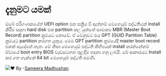 # දැනුමට යමක්

ඔබේ පරිගණකයේත් UEFI option එක සක්‍රිය වී ඇත්නම් මෙහෙයුම් පද්ධතියක් install කිරීම සදහා hard disk එක partition කල යුත්තේ සාමාන්‍ය MBR \(Master Boot Record\) partition ක්‍රමයට නොවේ. ඒ වෙනුවට එය GPT \(GUID Partition Table\) ක්‍රමයට partition කරගත යුතුය. මෙම GPT partition ක්‍රමයේදී master boot record එකක් සැදේනේ නැත. මේ නිසා මෙහෙයුම් පද්ධති කිහිපයක් install කරන්නේනම් ඒවායේ boot entry BIOS වැඩසටහන තුලදීම හදුනා ගනු ලබයි. මේ ආකාරයට Install කර ගත හැක්කේ 64 bit මෙහෙයුම් පද්ධති පමණි.

![](https://static.xx.fbcdn.net/images/emoji.php/v9/ff3/1.5/16/2764.png)❤️ By -[Sameera Madhushan](https://www.facebook.com/sameera.madushan.1422409?fref=mentions&__xts__%5B0%5D=68.ARBxSiYPHspIjhclN_p0VdKW2bUPJ62_omjNiRGDY5b8u9axcE728Aqf4vYSz6kxyulnFRZiCFx3CTuxTwukBMSuCkgx-AeviAS6ws70aynkoBvxl3kXFeO5U-jUT4BcDr04DkFX5zEr7n5mPhOSLcOtZGuax3LpnZjfS324pvjxUC8NJyap&__tn__=KH-R)

